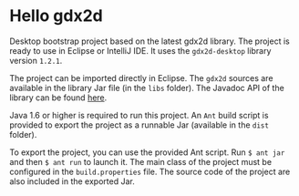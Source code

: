 # Hello gdx2d

Desktop bootstrap project based on the latest gdx2d library. The project is ready to use in Eclipse or IntelliJ IDE. It uses the `gdx2d-desktop` library version `1.2.1`.

The project can be imported directly in Eclipse. The `gdx2d` sources are available in the library Jar file (in the `libs` folder). The Javadoc API of the library can be found [here](https://hevs-isi.github.io/gdx2d/javadoc/).

Java 1.6 or higher is required to run this project. An `Ant` build script is provided to export the project as a runnable Jar (available in the `dist` folder).

To export the project, you can use the provided Ant script. Run `$ ant jar` and then `$ ant run` to launch it. The main class of the project must be configured in the `build.properties` file. The source code of the project are also included in the exported Jar.

